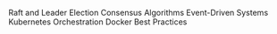 Raft and Leader Election
Consensus Algorithms
Event-Driven Systems
Kubernetes Orchestration
Docker Best Practices